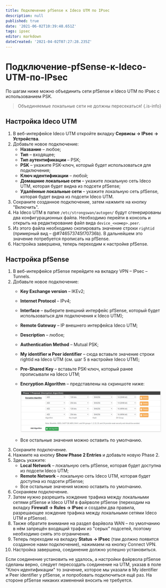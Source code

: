 ```yaml
---
title: Подключение pfSense к Ideco UTM по IPsec
description: null
published: true
date: '2021-06-02T10:39:48.651Z'
tags: ipsec
editor: markdown
dateCreated: '2021-04-02T07:27:28.235Z'
---
```


# Подключение-pfSense-к-Ideco-UTM-по-IPsec

По шагам ниже можно объединить сети pfSense и Ideco UTM по IPsec с использованием PSK.

> Объединяемые локальные сети не должны пересекаться! {.is-info}

## Настройка Ideco UTM

1. В веб-интерфейсе Ideco UTM откройте вкладку **Сервисы -&gt; IPsec -&gt; Устройства**.
2. Добавьте новое подключение:
   * **Название** – любое;
   * **Тип** – входящее;
   * **Тип аутентификации** – PSK;
   * **PSK** – укажите PSK-ключ, который будет использоваться для подключения;
   * **Ключ идентификации** – любой;
   * **Домашние локальные сети** – укажите локальную сеть Ideco UTM, которая будет видна из подсети pfSense;
   * **Удалённые локальные сети** – укажите локальную сеть pfSense, которая будет видна из подсети Ideco UTM.
3. Сохраните созданное подключение, затем нажмите на кнопку "Включить".
4. На Ideco UTM в папке `/etc/strongswan/autogen/` будут сгенерированы два конфигурационных файла. Необходимо перейти в консоль и открыть на редактирование файл вида `device_<номер>.peer`.
5. Из этого файла необходимо скопировать значение строки `rightid` \(примерный вид – @\#746573745f70736b\). В дальнейшем это значение потребуется прописать на pfSense.
6. Настройка завершена, теперь переходим к настройке pfSense.

## Настройка pfSense

1. В веб-интерфейсе pfSense перейдите на вкладку VPN – IPsec – Tunnels.
2. Добавьте новое подключение:
   * **Key Exchange version** – IKEv2;
   * **Internet Protocol** – IPv4;
   * **Interface** – выберите внешний интерфейс pfSense, который будет использоваться для подключения к Ideco UTM\);
   * **Remote Gateway** – IP внешнего интерфейса Ideco UTM;
   * **Description** – любое;
   * **Authentication Method** – Mutual PSK;
   * **My identifier и Peer identifier** – сюда вставьте значение строки rightid на Ideco UTM \(см. шаг 5 в настройке Ideco UTM\);
   * **Pre-Shared Key** – вставьте PSK-ключ, который ранее прописывали на Ideco UTM;
   * **Encryption Algorithm** – представлены на скриншоте ниже:

     ![encryption.png](../../../../.gitbook/assets/encryption.png)

   * Все остальные значения можно оставить по умолчанию.
3. Сохраните подключение.
4. Нажмите на кнопку **Show Phase 2 Entries** и добавьте новую Phase 2.
5. Здесь укажите:
   * **Local Network** – локальную сеть pfSense, которая будет доступна из подсети Ideco UTM;
   * **Remote Network** – локальную сеть Ideco UTM, которая будет доступна из подсети pfSense;
   * Все остальные значения можно оставить по умолчанию.
6. Сохраняем подключение.
7. Затем нужно разрешить хождение трафика между локальными сетями pfSense и Ideco UTM в файрволе pfSense \(переходим на вкладку **Firewall -&gt; Rules -&gt; IPsec** и создаём два правила, разрешающее хождение трафика между локальными сетями Ideco UTM и pfSense\).
8. Также обратите внимание на раздел фарйвола WAN – по умолчанию в нём запрещён входящий трафик из "серых" подсетей, поэтому необходимо снять это ограничение.
9. Теперь переходим на вкладку **Status -&gt; IPsec** \(там должно появится созданное нами подключение\), нажимаем на кнопку Connect VPN.
10. Настройка завершена, соединение должно успешно установиться.

Если соединение установить не удалось, а настройки файрвола pfSense сделаны верно, следует пересоздать соединение на UTM, указав в поле "Ключ идентификации" то значение, которое мы указали в My identifier и Peer identifier у pfSense, и попробовать подключиться ещё раз. На стороне pfSense никаких изменений вносить не требуется.

